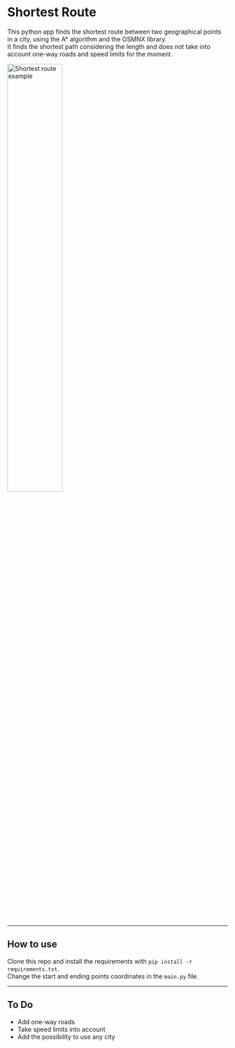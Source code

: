 # Shortest Route
This python app finds the shortest route between two geographical points in a city, using the A* algorithm and the OSMNX
library. <br/>
It finds the shortest path considering the length and does not take into account one-way roads
and speed limits for the moment.

<img width="50%" src="https://i.ibb.co/BTcZdMk/shortest-road-sonora.png" alt="Shortest route example">

---
## How to use
Clone this repo and install the requirements with `pip install -r requirements.txt`.<br/>
Change the start and ending points coordinates in the `main.py` file.

---
## To Do
- Add one-way roads
- Take speed limits into account
- Add the possibility to use any city
